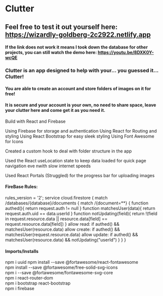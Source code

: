 # Clutter

## Feel free to test it out yourself here: https://wizardly-goldberg-2c2922.netlify.app 

#### If the link does not work it means I took down the database for other projects, you can still watch the demo here: https://youtu.be/8DXK0Y-wcQE 

### Clutter is an app designed to help with your... you guessed it... Clutter!
#### You are able to create an account and store folders of images on it for free!
#### It is secure and your account is your own, no need to share space, leave your clutter here and come get it as you need it.

Build with React and Firebase

Using Firebase for storage and authentication
Using React for Routing and styling
Using React Bootstrap for easy sleek styling
Using Font Awesome for Icons

Created a custom hook to deal with folder structure in the app

Used the React useLocation state to keep data loaded for quick page navigation eve nwith slow internet speeds

Used React Portals (Struggled) for the progress bar for uploading images

#### FireBase Rules:
rules_version = '2';
service cloud.firestore {
  match /databases/{database}/documents {
    match /{document=**} {
      function authed(){
      	return request.auth != null
      }
      function matchesUser(data){
      	return request.auth.uid == data.userId
      }
      function notUpdating(field){
      return !(field in request.resource.data || resource.data[field] == request.resource.data[field])
      }
      allow read: if authed() && matchesUser(resource.data)
      allow create: if authed() && matchesUser(request.resource.data)
      allow update: if authed() && matchesUser(resource.data) && notUpdating("userId")
    }
  }
}


#### Imports/Installs
npm i uuid
npm install --save @fortawesome/react-fontawesome    
npm install --save @fortawesome/free-solid-svg-icons    
npm i --save @fortawesome/fontawesome-svg-core     
npm i react-router-dom  
npm i bootstrap react-bootstrap      
npm i firebase    
